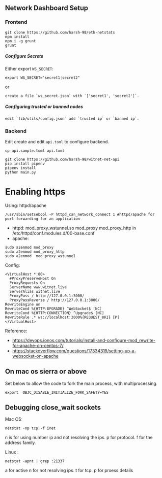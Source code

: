 ## Network Dashboard Setup

### Frontend

```
git clone https://github.com/harsh-98/eth-netstats
npm install
npm i -g grunt
grunt
```

##### Configure Secrets

Either export `WS_SECRET`:

```
export WS_SECRET="secret1|secret2"
```

or

```
create a file `ws_secret.json` with `['secret1', 'secret2']`.
```

##### Configuring trusted or banned nodes

```
edit `lib/utils/config.json` add `trusted ip` or `banned ip`.
```

### Backend

Edit create and edit `api.toml` to configure backend.

```
cp api.sample.toml api.toml
```

```
git clone https://github.com/harsh-98/witnet-net-api
pip install pipenv
pipenv install
python main.py
```

# Enabling https

Using: httpd/apache

```
/usr/sbin/setsebool -P httpd_can_network_connect 1 #httpd/apache for port forwarding for an application
```

- httpd:
  mod_proxy_wstunnel.so mod_proxy mod_proxy_http in /etc/httpd/conf.modules.d/00-base.conf
- apache:

```
sudo a2enmod mod_proxy
sudo a2enmod mod_proxy_http
sudo a2enmod  mod_proxy_wstunnel
```

Config:

```
<VirtualHost *:80>
  #ProxyPreserveHost On
  ProxyRequests On
  ServerName www.witnet.live
  ServerAlias witnet.live
  ProxyPass / http://127.0.0.1:3000/
  ProxyPassReverse / http://127.0.0.1:3000/
RewriteEngine on
RewriteCond %{HTTP:UPGRADE} ^WebSocket$ [NC]
RewriteCond %{HTTP:CONNECTION} ^Upgrade$ [NC]
RewriteRule .* ws://localhost:3000%{REQUEST_URI} [P]
</VirtualHost>
```

Reference:

- https://devops.ionos.com/tutorials/install-and-configure-mod_rewrite-for-apache-on-centos-7/
- https://stackoverflow.com/questions/17334319/setting-up-a-websocket-on-apache

## On mac os sierra or above

Set below to allow the code to fork the main process, with multiprocessing.

```
export  OBJC_DISABLE_INITIALIZE_FORK_SAFETY=YES
```

## Debugging close_wait sockets

Mac OS:

```
netstat -np tcp -f inet
```

n is for using number ip and not resolving the ips.
p for protocol.
f for the address family.

Linux :

```
netstat -apnt | grep :21337
```

a for active
n for not resolving ips.
t for tcp.
p for proess details
